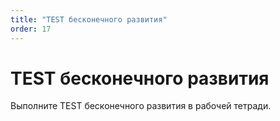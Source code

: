 ```yaml
---
title: "TEST бесконечного развития"
order: 17
---
```


# TEST бесконечного развития

Выполните TEST бесконечного развития в рабочей тетради.